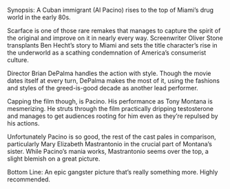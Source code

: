 Synopsis: A Cuban immigrant (Al Pacino) rises to the top of Miami’s drug world in the early 80s.

Scarface is one of those rare remakes that manages to capture the spirit of the original and improve on it in nearly every way.  Screenwriter Oliver Stone transplants Ben Hecht’s story to Miami and sets the title character’s rise in the underworld as a scathing condemnation of America’s consumerist culture.

Director Brian DePalma handles the action with style.  Though the movie dates itself at every turn, DePalma makes the most of it, using the fashions and styles of the greed-is-good decade as another lead performer.

Capping the film though, is Pacino.  His performance as Tony Montana is mesmerizing. He struts through the film practically dripping testosterone and manages to get audiences rooting for him even as they’re repulsed by his actions.

Unfortunately Pacino is so good, the rest of the cast pales in comparison, particularly Mary Elizabeth Mastrantonio in the crucial part of Montana’s sister. While Pacino’s mania works, Mastrantonio seems over the top, a slight blemish on a great picture.

Bottom Line: An epic gangster picture that’s really something more.  Highly recommended.